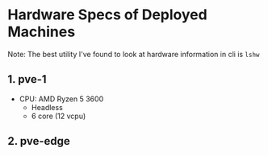 # Hardware Specs of Deployed Machines

Note: The best utility I've found to look at hardware information in cli is `lshw` 

## 1. pve-1
- CPU: AMD Ryzen 5 3600
  - Headless
  - 6 core (12 vcpu)
## 2. pve-edge